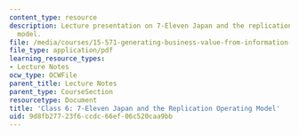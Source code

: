```yaml
---
content_type: resource
description: Lecture presentation on 7-Eleven Japan and the replication operating
  model.
file: /media/courses/15-571-generating-business-value-from-information-technology-spring-2009/9d8fb27723f6ccdc66ef06c520caa9bb_MIT15_571s09_lec06.pdf
file_type: application/pdf
learning_resource_types:
- Lecture Notes
ocw_type: OCWFile
parent_title: Lecture Notes
parent_type: CourseSection
resourcetype: Document
title: 'Class 6: 7-Eleven Japan and the Replication Operating Model'
uid: 9d8fb277-23f6-ccdc-66ef-06c520caa9bb
---
```

